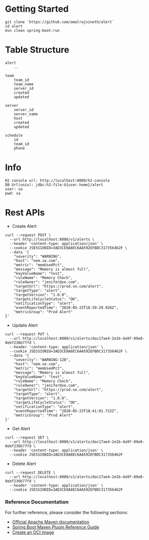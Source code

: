 # Getting Started
```
git clone `https://github.com/amalrajvinoth/alert`
cd alert
mvn clean spring-boot:run
```

# Table Structure

```
alert
	..

team
	team_id
	team_name
	server_id
	created
	updated

server
	server_id
	server_name
	host
	created
	updated

schedule
	id
	team_id
	phone
```

# Info

```
H2 console url: http://localhost:8080/h2-console
DB Url(unix): jdbc:h2:file:${user.home}/alert
user: sa
pwd: sa
```

# Rest APIs

* Create Alert

```
curl --request POST \
  --url http://localhost:8080/v1/alerts \
  --header 'content-type: application/json' \
  --cookie JSESSIONID=3AD3CE8A8EC6AA592EFBDC317356462F \
  --data '{
	"severity": "WARNING",
	"host": "oem.se.com",
	"metric": "memUsedPct",
	"message": "Memory is almost full",
	"keyValueName": "test",
	"ruleName": "Memory Check",
	"ruleOwner": "jenifer@se.com",
	"targetUrl": "https://prod.se.com/alert",
	"targetType": "alert",
	"targetVersion": "1.0.0",
	"targetLifeCycleStatus": "OK",
	"notificationType": "alert",
	"eventReportedTime": "2020-05-23T18:39:29.926Z",
	"metricGroup": "Prod Alert"
}'
```

* Update Alert

```
curl --request PUT \
  --url http://localhost:8080/v1/alerts/dac17ae4-2e1b-4a9f-89e8-0ebf236b77fd \
  --header 'content-type: application/json' \
  --cookie JSESSIONID=3AD3CE8A8EC6AA592EFBDC317356462F \
  --data '{
	"severity": "WARNING-128",
	"host": "oem.se.com",
	"metric": "memUsedPct",
	"message": "Memory is almost full",
	"keyValueName": "test",
	"ruleName": "Memory Check",
	"ruleOwner": "jenifer@se.com",
	"targetUrl": "https://prod.se.com/alert",
	"targetType": "alert",
	"targetVersion": "1.0.0",
	"targetLifeCycleStatus": "OK",
	"notificationType": "alert",
	"eventReportedTime": "2020-05-23T18:41:01.722Z",
	"metricGroup": "Prod Alert"
}'
```

* Get Alert

```
curl --request GET \
  --url http://localhost:8080/v1/alerts/dac17ae4-2e1b-4a9f-89e8-0ebf236b77fd \
  --header 'content-type: application/json' \
  --cookie JSESSIONID=3AD3CE8A8EC6AA592EFBDC317356462F
```

* Delete Alert

```
curl --request DELETE \
  --url http://localhost:8080/v1/alerts/dac17ae4-2e1b-4a9f-89e8-0ebf236b77fd \
  --header 'content-type: application/json' \
  --cookie JSESSIONID=3AD3CE8A8EC6AA592EFBDC317356462F
```

### Reference Documentation
For further reference, please consider the following sections:

* [Official Apache Maven documentation](https://maven.apache.org/guides/index.html)
* [Spring Boot Maven Plugin Reference Guide](https://docs.spring.io/spring-boot/docs/2.3.0.RELEASE/maven-plugin/reference/html/)
* [Create an OCI image](https://docs.spring.io/spring-boot/docs/2.3.0.RELEASE/maven-plugin/reference/html/#build-image)

